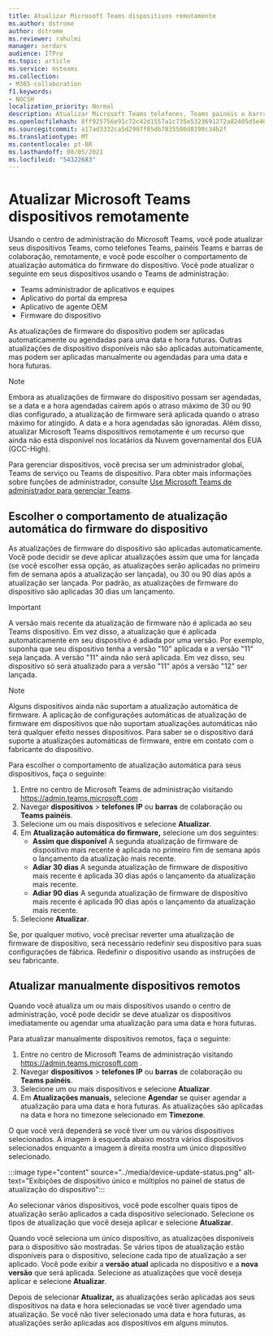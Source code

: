 ```yaml
---
title: Atualizar Microsoft Teams dispositivos remotamente
ms.author: dstrome
author: dstrome
ms.reviewer: rahulmi
manager: serdars
audience: ITPro
ms.topic: article
ms.service: msteams
ms.collection:
- M365-collaboration
f1.keywords:
- NOCSH
localization_priority: Normal
description: Atualizar Microsoft Teams telefones, Teams painéis e barras de colaboração remotamente usando o Teams de administração
ms.openlocfilehash: 8ff925756e91c72c42d1557a1c735e5323691272a82405d5e4047ab4ff9828b5
ms.sourcegitcommit: a17ad3332ca5d2997f85db7835500d8190c34b2f
ms.translationtype: MT
ms.contentlocale: pt-BR
ms.lasthandoff: 08/05/2021
ms.locfileid: "54322683"
---
```

# <a name="update-microsoft-teams-devices-remotely"></a>Atualizar Microsoft Teams dispositivos remotamente

Usando o centro de administração do Microsoft Teams, você pode atualizar seus dispositivos Teams, como telefones Teams, painéis Teams e barras de colaboração, remotamente, e você pode escolher o comportamento de atualização automática do firmware do dispositivo. Você pode atualizar o seguinte em seus dispositivos usando o Teams de administração:

- Teams administrador de aplicativos e equipes
- Aplicativo do portal da empresa
- Aplicativo de agente OEM
- Firmware do dispositivo

As atualizações de firmware do dispositivo podem ser aplicadas automaticamente ou agendadas para uma data e hora futuras. Outras atualizações de dispositivo disponíveis não são aplicadas automaticamente, mas podem ser aplicadas manualmente ou agendadas para uma data e hora futuras.

> [!NOTE]
> Embora as atualizações de firmware do dispositivo possam ser agendadas, se a data e a hora agendadas cairem após o atraso máximo de 30 ou 90 dias configurado, a atualização de firmware será aplicada quando o atraso máximo for atingido. A data e a hora agendadas são ignoradas. Além disso, atualizar Microsoft Teams dispositivos remotamente é um recurso que ainda não está disponível nos locatários da Nuvem governamental dos EUA (GCC-High).

Para gerenciar dispositivos, você precisa ser um administrador global, Teams de serviço ou Teams de dispositivo. Para obter mais informações sobre funções de administrador, consulte [Use Microsoft Teams de administrador para gerenciar Teams](../using-admin-roles.md).

## <a name="choose-automatic-device-firmware-update-behavior"></a>Escolher o comportamento de atualização automática do firmware do dispositivo

As atualizações de firmware do dispositivo são aplicadas automaticamente. Você pode decidir se deve aplicar atualizações assim que uma for lançada (se você escolher essa opção, as atualizações serão aplicadas no primeiro fim de semana após a atualização ser lançada), ou 30 ou 90 dias após a atualização ser lançada. Por padrão, as atualizações de firmware do dispositivo são aplicadas 30 dias um lançamento.

> [!IMPORTANT]
> A versão mais recente da atualização de firmware não é aplicada ao seu Teams dispositivo. Em vez disso, a atualização que é aplicada automaticamente em seu dispositivo é adiada por uma versão. Por exemplo, suponha que seu dispositivo tenha a versão "10" aplicada e a versão "11" seja lançada. A versão "11" ainda não será aplicada. Em vez disso, seu dispositivo só será atualizado para a versão "11" após a versão "12" ser lançada.

> [!NOTE]
> Alguns dispositivos ainda não suportam a atualização automática de firmware. A aplicação de configurações automáticas de atualização de firmware em dispositivos que não suportam atualizações automáticas não terá qualquer efeito nesses dispositivos. Para saber se o dispositivo dará suporte a atualizações automáticas de firmware, entre em contato com o fabricante do dispositivo.

Para escolher o comportamento de atualização automática para seus dispositivos, faça o seguinte:

1. Entre no centro de Microsoft Teams de administração visitando https://admin.teams.microsoft.com .
2. Navegar **dispositivos**  >  **telefones IP** ou **barras** de colaboração ou **Teams painéis**.
3. Selecione um ou mais dispositivos e selecione **Atualizar**.
4. Em **Atualização automática do firmware,** selecione um dos seguintes:
    - **Assim que disponível** A segunda atualização de firmware de dispositivo mais recente é aplicada no primeiro fim de semana após o lançamento da atualização mais recente.
    - **Adiar 30 dias** A segunda atualização de firmware de dispositivo mais recente é aplicada 30 dias após o lançamento da atualização mais recente.
    - **Adiar 90 dias** A segunda atualização de firmware de dispositivo mais recente é aplicada 90 dias após o lançamento da atualização mais recente.
5. Selecione **Atualizar**.

Se, por qualquer motivo, você precisar reverter uma atualização de firmware de dispositivo, será necessário redefinir seu dispositivo para suas configurações de fábrica. Redefinir o dispositivo usando as instruções de seu fabricante.  

## <a name="manually-update-remote-devices"></a>Atualizar manualmente dispositivos remotos

Quando você atualiza um ou mais dispositivos usando o centro de administração, você pode decidir se deve atualizar os dispositivos imediatamente ou agendar uma atualização para uma data e hora futuras.

Para atualizar manualmente dispositivos remotos, faça o seguinte:

1. Entre no centro de Microsoft Teams de administração visitando https://admin.teams.microsoft.com .
2. Navegar **dispositivos**  >  **telefones IP** ou **barras** de colaboração ou **Teams painéis**.
3. Selecione um ou mais dispositivos e selecione **Atualizar**.
4. Em **Atualizações manuais,** selecione **Agendar** se quiser agendar a atualização para uma data e hora futuras. As atualizações são aplicadas na data e hora no timezone selecionado em **Timezone**.

O que você verá dependerá se você tiver um ou vários dispositivos selecionados. A imagem à esquerda abaixo mostra vários dispositivos selecionados enquanto a imagem à direita mostra um único dispositivo selecionado.

:::image type="content" source="../media/device-update-status.png" alt-text="Exibições de dispositivo único e múltiplos no painel de status de atualização do dispositivo":::

Ao selecionar vários dispositivos, você pode escolher quais tipos de atualização serão aplicados a cada dispositivo selecionado. Selecione os tipos de atualização que você deseja aplicar e selecione **Atualizar**.

Quando você seleciona um único dispositivo, as atualizações disponíveis para o dispositivo são mostradas. Se vários tipos de atualização estão disponíveis para o dispositivo, selecione cada tipo de atualização a ser aplicado. Você pode exibir a **versão atual** aplicada no dispositivo e a **nova versão** que será aplicada. Selecione as atualizações que você deseja aplicar e selecione **Atualizar**.

Depois de selecionar **Atualizar,** as atualizações serão aplicadas aos seus dispositivos na data e hora selecionadas se você tiver agendado uma atualização. Se você não tiver selecionado uma data e hora futuras, as atualizações serão aplicadas aos dispositivos em alguns minutos.
